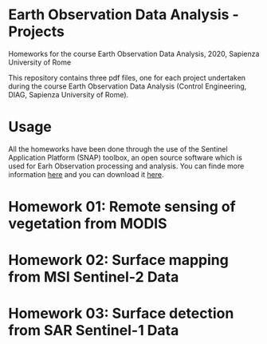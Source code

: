# Earth Observation Data Analysis - Projects
Homeworks for the course Earth Observation Data Analysis, 2020, Sapienza University of Rome

This repository contains three pdf files, one for each project undertaken during the course Earth Observation Data Analysis (Control Engineering, DIAG, Sapienza University of Rome).

# Usage
All the homeworks have been done through the use of the Sentinel Application Platform (SNAP) toolbox, an open source software which is used for Earh Observation processing and analysis. You can finde more information [here](http://step.esa.int/main/toolboxes/snap/) and you can download it [here](http://step.esa.int/main/download/snap-download/).

# Homework 01: Remote sensing of vegetation from MODIS

# Homework 02: Surface mapping from MSI Sentinel-2 Data

# Homework 03: Surface detection from SAR Sentinel-1 Data
